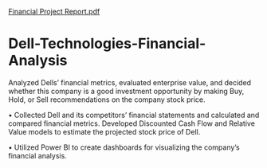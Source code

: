 [Financial Project Report.pdf](https://github.com/NamTran9694/Dell-Technologies-Financal-Analysis/files/8457285/Financial.Project.Report.pdf)
# Dell-Technologies-Financial-Analysis
Analyzed Dells’ financial metrics, evaluated enterprise value, and decided whether this company is a good investment opportunity by making Buy, Hold, or Sell recommendations on the company stock price.

•	Collected Dell and its competitors’ financial statements and calculated and compared financial metrics. Developed Discounted Cash Flow and Relative Value models to estimate the projected stock price of Dell.

•	Utilized Power BI to create dashboards for visualizing the company’s financial analysis.
